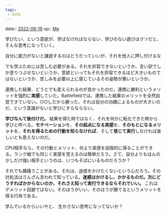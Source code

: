 ```yaml
---
tags:
 - Info
---
```


date:: [2022-08-19](Daily_Note/2022-08-19.md)
up:: [Me](../Bar/Novel/Chaos/Me.md)

学びたい、という意欲が、学ばなければならない、学びのない遊びはクソだと、そんな思考になっていく。

自分に能力がないと謙遜するのはどうだっていいが、それを他人に押し付けるな

でも学ぶためには苦しむ必要がある。それを許容できないというか、言い訳でしか塗りつぶせないというか、意欲といってもそれを許容できるほど大きいものではないというか、苦しみを必要以上に感じているその姿勢が悪いというか。

連携した結果、どうとでも変えられるのが良かったのだ。連携に勝利というメリットを強烈に**実感**していた。Battlefieldでは、連携した結果のメリットを全然自覚できていない。○○したから勝った、それは自分の功績によるものが大きいのだ、という意識がないと学びにすらならない。

**学びなんて後付けだ。** 結果を得た時ではなく、それを何かに転化できた時から学びと呼べる。**モチベーション**を、**その起点になる実感**を、**そのもとになるメリット**を、**それを得るための行動を知らなければ**、そして**信じて実行**しなければ楽しいとも思えないのだ。

CPU相手なら、その行動とメリット、何より実感を段階的に得ることができる。ランク戦でも同じく実感を覚えるのは簡単だろう。さて、自分よりもほんの少しだけ強い相手というのは、いつもそばにいるものだろうか？

それでも躊躇うことがある。それは、迷惑をかけたくないという心だろう。その対処法はさんざん言われて知っている。**迷惑はかけるし、かかるものだ。次にどうすればかからないのか、それさえ知って実行できるならそれでいい。** これはデメリット回避ではない。そのほうがいい、そのほうが勝てるというメリットを得る行為である。


学んでいるからいいやと、
生かさない思考になってないか？